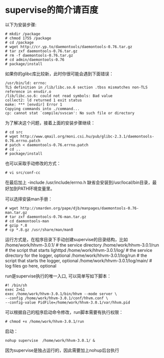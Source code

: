 # supervise的简介请百度

以下为安装步骤:

```
# mkdir /package 
# chmod 1755 /package 
# cd /package 
# wget http://cr.yp.to/daemontools/daemontools-0.76.tar.gz 
# tar zxf daemontools-0.76.tar.gz 
# rm -f daemontools-0.76.tar.gz 
# cd admin/daemontools-0.76 
# package/install 
```

如果你的glibc库比较新，此时你很可能会遇到下面错误： 
```
/usr/bin/ld: errno: 
TLS definition in /lib/libc.so.6 section .tbss mismatches non-TLS reference in envdir.o 
/lib/libc.so.6: could not read symbols: Bad value 
collect2: ld returned 1 exit status 
make: *** [envdir] Error 1 
Copying commands into ./command... 
cp: cannot stat `compile/svscan': No such file or directory 
```

为了解决这个问题，接着上面的安装步骤继续：
```
# cd src 
# wget http://www.qmail.org/moni.csi.hu/pub/glibc-2.3.1/daemontools-0.76.errno.patch 
# patch < daemontools-0.76.errno.patch 
# cd .. 
# package/install 
```
也可以采取手动修改的方式： 

```shell
# vi src/conf-cc
``` 
在最后加上 -include /usr/include/errno.h 
缺省会安装到/usr/local/bin目录，最好加到PATH环境变量里。 

可以选择安装man手册：

```
# wget http://smarden.org/pape/djb/manpages/daemontools-0.76-man.tar.gz 
# tar zxf daemontools-0.76-man.tar.gz 
# cd daemontools-man 
# gzip *.8 
# cp *.8.gz /usr/share/man/man8 
```

运行方式是，在程序目录下手动创建supervise的目录结构，比如
/home/work/hhvm-3.0.1/ # the service directory 
/home/work/hhvm-3.0.1/run # the script that starts lighttpd 
/home/work/hhvm-3.0.1/log/ # the service directory for the logger, optional
/home/work/hhvm-3.0.1/log/run # the script that starts the logger, optional
/home/work/hhvm-3.0.1/log/main/ # log files go here, optional

run是supervise执行的唯一入口, 可以简单写如下脚本：
```shell
#! /bin/sh
exec 2>&1
exec /home/work/hhvm-3.0.1/bin/hhvm --mode server \
--config /home/work/hhvm-3.0.1/conf/hhvm.conf \
--config-value PidFile=/home/work/hhvm-3.0.1/var/hhvm.pid
```
可以根据自己的程序启动命令修改，run脚本需要有执行权限：
```shell
# chmod +x /home/work/hhvm-3.0.1/run
```
启动：
```shell
nohup supervise  /home/work/hhvm-3.0.1/ &
```
因为supervise是独占运行的，因此需要加上nohup后台执行

